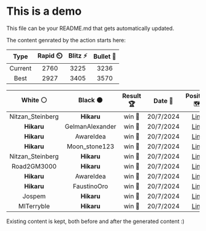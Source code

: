 # This is a demo

This file can be your README.md that gets automatically updated.

The content genrated by the action starts here:

<!--START_SECTION:chessStats-->
<!-- Automatically generated with https://github.com/Balastrong/chess-stats-action -->

| Type | Rapid ⏲️ | Blitz ⚡ | Bullet 🔫 |
|:---:|:---:|:---:|:---:|
| Current | 2760 | 3225 | 3236 |
| Best | 2927 | 3405 | 3570 |

| White ⚪ | Black ⚫ | Result 🏆 | Date 📅 | Position 🗺️ | Type 🕕 |
|:---:|:---:|:---:|:---:|:---:|:---:|
| Nitzan_Steinberg | **Hikaru** | win 🥇 | 20/7/2024 | <a href="http://www.ee.unb.ca/cgi-bin/tervo/fen.pl?select=8/R7/6p1/2N2k1p/P7/8/1r3K2/8 w - -">Link</a> | Bullet |
| **Hikaru** | GelmanAlexander | win 🥇 | 20/7/2024 | <a href="http://www.ee.unb.ca/cgi-bin/tervo/fen.pl?select=3r3k/5N1p/4pP1q/p2p4/1p1P4/3b2RP/1P3RP1/6K1 b - -">Link</a> | Bullet |
| **Hikaru** | AwareIdea | win 🥇 | 20/7/2024 | <a href="http://www.ee.unb.ca/cgi-bin/tervo/fen.pl?select=r1b1r3/pppp1k2/2n3p1/5n1p/3P4/2P4Q/PP3PPP/R1B2RK1 b - -">Link</a> | Bullet |
| **Hikaru** | Moon_stone123 | win 🥇 | 20/7/2024 | <a href="http://www.ee.unb.ca/cgi-bin/tervo/fen.pl?select=r6r/ppqn4/2pbNn2/6Qk/3P4/6P1/PPP2P1P/R1B1K2R b KQ -">Link</a> | Bullet |
| Nitzan_Steinberg | **Hikaru** | win 🥇 | 20/7/2024 | <a href="http://www.ee.unb.ca/cgi-bin/tervo/fen.pl?select=4r1k1/ppp3bp/6p1/3P3q/2P2Q2/B1N2nP1/PP3P2/3R1b1K w - -">Link</a> | Bullet |
| Road2GM3000 | **Hikaru** | win 🥇 | 20/7/2024 | <a href="http://www.ee.unb.ca/cgi-bin/tervo/fen.pl?select=5rk1/5ppp/p3p1q1/6P1/8/6RP/PQr4K/B7 w - -">Link</a> | Bullet |
| **Hikaru** | AwareIdea | win 🥇 | 20/7/2024 | <a href="http://www.ee.unb.ca/cgi-bin/tervo/fen.pl?select=k2q2r1/b4R2/p1Bp3p/4p3/P2P4/2PQ2nP/6PK/1R6 b - -">Link</a> | Bullet |
| **Hikaru** | FaustinoOro | win 🥇 | 20/7/2024 | <a href="http://www.ee.unb.ca/cgi-bin/tervo/fen.pl?select=r1br2k1/pp2bpp1/4pn1p/4B3/2P2qNP/3B4/PP2QP2/1K1R2R1 b - -">Link</a> | Bullet |
| Jospem | **Hikaru** | win 🥇 | 20/7/2024 | <a href="http://www.ee.unb.ca/cgi-bin/tervo/fen.pl?select=1r2kb1r/ppp2pp1/2n1pnp1/1Q2N3/3q4/2N5/PPP3PP/R1B2RK1 w k -">Link</a> | Bullet |
| MITerryble | **Hikaru** | win 🥇 | 20/7/2024 | <a href="http://www.ee.unb.ca/cgi-bin/tervo/fen.pl?select=r1b1k2r/1pq2ppp/p1nb1n2/8/8/4PB2/P1PB1PPP/1R1Q1RK1 w kq -">Link</a> | Bullet |

<!--END_SECTION:chessStats-->

Existing content is kept, both before and after the generated content :)
